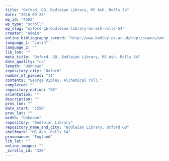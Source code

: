 ```yaml
---
title: "Oxford, GB, Bodleian Library, MS Ash. Rolls 54"
date: "2016-09-28"
wp_id: "4602"
wp_type: "scroll"
wp_slug: "oxford-gb-bodleian-library-ms-ash-rolls-54"
creator: "admin"
online_bibliography_record: "http://www.bodley.ox.ac.uk/dept/scwmss/wmss/online/medieval/ashmole/ashmole-rolls.html"
language_1: "Latin"
language_2: ""
lib_lon: ""
meta_title: "Oxford, GB, Bodleian Library, MS Ash. Rolls 54"
date_quality: "ca"
length: "Unknown"
repository_city: "Oxford"
number_of_pieces: "11"
contents: "George Ripley, Alchemical roll."
completed: ""
repository_nation: "GB"
orientation: ""
description: ""
prov_lon: ""
date_start: "1550"
prov_lat: ""
width: "Unknown"
repository: "Bodleian Library"
repository_name_and_city: "Bodleian Library, Oxford GB"
shelfmark: "MS Ash. Rolls 54"
provenance: "England"
lib_lat: ""
online_images: ""
_scrolls_id: "320"
---
```



